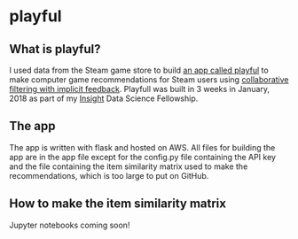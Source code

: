 # playful

## What is playful?
I used data from the Steam game store to build [an app called playful](http://playful.live) to make computer game recommendations for Steam users using [collaborative filtering with implicit feedback](http://yifanhu.net/PUB/cf.pdf). Playfull was built in 3 weeks in January, 2018 as part of my [Insight](http://insightdatascience.com/) Data Science Fellowship.

## The app
The app is written with flask and hosted on AWS. All files for building the app are in the app file except for the config.py file containing the API key and the file containing the item similarity matrix used to make the recommendations, which is too large to put on GitHub. 

## How to make the item similarity matrix
Jupyter notebooks coming soon!
